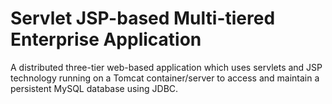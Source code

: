 # Servlet JSP-based Multi-tiered Enterprise Application
A distributed three-tier web-based application which uses servlets and JSP technology running on a Tomcat container/server to access and maintain a persistent MySQL database using JDBC.
